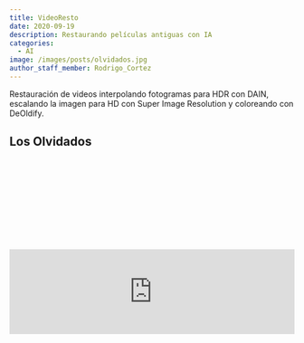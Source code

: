 ```yaml
---
title: VideoResto
date: 2020-09-19
description: Restaurando películas antiguas con IA
categories:
  - AI
image: /images/posts/olvidados.jpg
author_staff_member: Rodrigo_Cortez
---
```

<style>
  iframe{
    padding-top:4vh;
    padding-bottom:3vh;
  }
</style>

Restauración de videos interpolando fotogramas para HDR con DAIN, escalando la imagen para HD con Super Image Resolution y coloreando con DeOldify.

## Los Olvidados

<iframe width="100%" height="auto" src="https://www.youtube.com/embed/3LH0jQdNATg" frameborder="0" allow="accelerometer; autoplay; clipboard-write; encrypted-media; gyroscope; picture-in-picture" allowfullscreen></iframe>